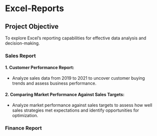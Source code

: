 # Excel-Reports

## Project Objective
To explore Excel’s reporting capabilities for effective data analysis and decision-making.

### Sales Report
#### 1. Customer Performance Report:

  - Analyze sales data from 2019 to 2021 to uncover customer buying trends and assess business performance.
    
#### 2. Comparing Market Performance Against Sales Targets:

  - Analyze market performance against sales targets to assess how well sales strategies met expectations and identify opportunities for optimization.

 ### Finance Report   
   
